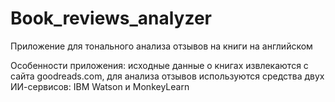 # Book_reviews_analyzer
Приложение для тонального анализа отзывов на книги на английском


Особенности приложения:
исходные данные о книгах извлекаются с сайта goodreads.com,
для анализа отзывов используются средства двух ИИ-сервисов: IBM Watson и MonkeyLearn 
